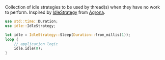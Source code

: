 Collection of idle strategies to be used by thread(s) when they have no work to perform. 
Inspired by [IdleStrategy](https://github.com/real-logic/agrona/blob/master/agrona/src/main/java/org/agrona/concurrent/IdleStrategy.java) from [Agrona](https://github.com/real-logic/agrona/tree/master).

```rust
use std::time::Duration;
use idle::IdleStrategy;

let idle = IdleStrategy::Sleep(Duration::from_millis(1));
loop {
    // application logic
    idle.idle(0);
}
```